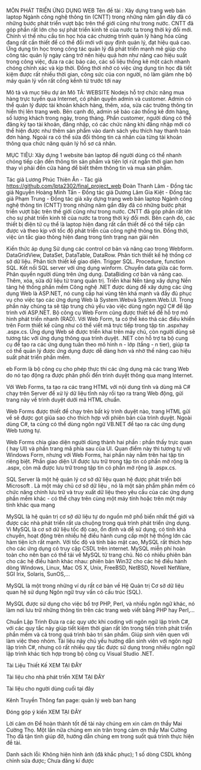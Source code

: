 MÔN PHÁT TRIỂN ỨNG DỤNG WEB
Tên đề tài : Xây dựng trang web bán laptop
Ngành công nghệ thông tin (CNTT) trong những năm gần đây đã có những bước phát triển vượt bậc trên thế giới cũng như trong nước. CNTT đã góp phần rất lớn cho sự phát triển kinh tế của nước ta trong thời kỳ đổi mới. Chính vì thế nhu cầu tin học hóa các chương trình quản lý hàng hóa cũng đang rất cần thiết để có thể đổi mới với quy định quản lý, đạt hiệu quả cao. Ứng dụng tin học trong công tác quản lý đã phát triển mạnh mẽ giúp cho công tác quản lý ngày càng trở nên hiệu quả hơn như nâng cao hiệu suất trong công việc, đưa ra các báo cáo, các số liệu thống kê một cách nhanh chóng chính xác và kịp thời. Đồng thời nhờ có việc ứng dụng tin học đã tiết kiệm được rất nhiều thời gian, công sức của con người, nó làm giảm nhẹ bộ máy quản lý vốn rất cồng kềnh từ trước tới nay

Mô tả và mục tiêu dự án
Mô TẢ:
WEBSITE Nodejs hỗ trợ chức năng mua hàng trực tuyến qua Internet, có phân quyền admin và customer. Admin có thể quản lý được tài khoản khách hàng, thêm, xóa, sửa các trường thông tin hiển thị lên trang web. Bên cạnh đó, admin sẽ báo cáo thống kê đơn hàng, số lượng khách trong ngày, trong tháng. Phần customer, người dùng có thể đăng ký tạo tài khoản, đăng nhập, có các chức năng khi đăng nhập mới có thể hiện được như thêm sản phẩm vào danh sách yêu thích hay thanh toán đơn hàng. Ngoài ra có thể sửa đổi thông tin cá nhân của từng tài khoản thông qua chức năng quản lý hồ sơ cá nhân.

MỤC TIÊU:
Xây dựng 1 website bán laptop để người dùng có thể nhanh chóng tiếp cận đến thông tin sản phẩm và tiện lợi rút ngắn thời gian hơn thay vì phải đến cửa hàng để biết thêm thông tin và mua sản phẩm.

Tác giả
Lương Phúc Thiên Ân - Tác giả https://github.com/lpta2302/final_project_web
Đoàn Thanh Lâm - Đồng tác giả
Nguyễn Hoàng Minh Tấn - Đồng tác giả
Dương Lâm Gia Kiệt - Đồng tác giả
Phạm Trung - Đồng tác giả
xây dựng trang web bán laptop
Ngành công nghệ thông tin (CNTT) trong những năm gần đây đã có những bước phát triển vượt bậc trên thế giới cũng như trong nước. CNTT đã góp phần rất lớn cho sự phát triển kinh tế của nước ta trong thời kỳ đổi mới. Bên cạnh đó, các thiết bị điện tử cụ thể là laptop hiện đang rất cần thiết để có thể tiếp cận được và theo kịp với tốc độ phát triển của công nghệ thông tin. Đồng thời, việc ùn tắc giao thông hiện đang trong tình trạng nan giải nên 

Kiến thức áp dụng
Sử dụng các control cơ bản và nâng cao trong Webform.
DataGridView, DataSet, DataTable, DataRow.
Phân tích thiết kế hệ thống cơ sở dữ liệu.
Phân tích thiết kế giao diện.
Trigger SQL.
Procedure, function SQL.
Kết nối SQL server với ứng dụng winform.
Chuyển data giữa các form.
Phân quyền người dùng trên ứng dụng.
DataBiding cơ bản và nâng cao.
Thêm, xóa, sửa dữ liệu từ trang quản trị.
Triển khai
Nền tảng xây dựng
Nền tảng hệ thống phần mềm Công nghệ .NET được dùng để xây dựng các ứng dụng Web là ASP.NET, nó cung cấp hai vùng tên khá mạnh và đầy đủ phục vụ cho việc tạo các ứng dụng Web là System.Webvà System.Web.UI. Trong phần này chúng ta sẽ tập trung chủ yếu vào việc dùng ngôn ngữ C# để lập trình với ASP.NET.
Bộ công cụ Web Form cũng được thiết kế để hỗ trợ mô hình phát triển nhanh (RAD). Với Web Form, ta có thể kéo thả các điều khiển trên Form thiết kế cũng như có thể viết mã trực tiếp trong tập tin .aspxhay .aspx.cs. Ứng dụng Web sẽ được triển khai trên máy chủ, còn người dùng sẽ tương tác với ứng dụng thông qua trình duyệt. .NET còn hỗ trợ ta bộ cung cụ để tạo ra các ứng dụng tuân theo mô hình n - lớp (tầng - n tier), giúp ta có thể quản lý được ứng dụng được dễ dàng hơn và nhờ thế nâng cao hiệu suất phát triển phần mềm.

eb Form là bộ công cụ cho phép thực thi các ứng dụng mà các trang Web do nó tạo động ra được phân phối đến trình duyệt thông qua mạng Internet.

Với Web Forms, ta tạo ra các trang HTML với nội dung tĩnh và dùng mã C# chạy trên Server để xử lý dữ liệu tĩnh này rồi tạo ra trang Web động, gửi trang này về trình duyệt dưới mã HTML chuẩn.

Web Forms được thiết để chạy trên bất kỳ trình duyệt nào, trang HTML gửi về sẽ được gọt giũa sao cho thích hợp với phiên bản của trình duyệt. Ngoài dùng C#, ta cũng có thể dùng ngôn ngữ VB.NET để tạo ra các ứng dụng Web tương tự.

Web Forms chia giao diện người dùng thành hai phần : phần thấy trực quan ( hay UI) và phần trang mã phía sau của UI. Quan điểm này thì tương tự với Windows Form, nhưng với Web Forms, hai phần này nằm trên hai tập tin riêng biệt. Phần giao diện UI được lưu trữ trong tập tin có phần mở rộng là .aspx, còn mã được lưu trữ trong tập tin có phần mở rộng là .aspx.cs.

SQL Server là một hệ quản lý cơ sở dữ liệu quan hệ được phát triển bởi Microsoft . Là một máy chủ cơ sở dữ liệu , nó là một sản phẩm phần mềm có chức năng chính lưu trữ và truy xuất dữ liệu theo yêu cầu của các ứng dụng phần mềm khác - có thể chạy trên cùng một máy tính hoặc trên một máy tính khác qua mạng

MySQL là hệ quản trị cơ sở dữ liệu tự do nguồn mở phổ biến nhất thế giới và được các nhà phát triển rất ưa chuộng trong quá trình phát triển ứng dụng. Vì MySQL là cơ sở dữ liệu tốc độ cao, ổn định và dễ sử dụng, có tính khả chuyển, hoạt động trên nhiều hệ điều hành cung cấp một hệ thống lớn các hàm tiện ích rất mạnh. Với tốc độ và tính bảo mật cao, MySQL rất thích hợp cho các ứng dụng có truy cập CSDL trên internet. MySQL miễn phí hoàn toàn cho nên bạn có thể tải về MySQL từ trang chủ. Nó có nhiều phiên bản cho các hệ điều hành khác nhau: phiên bản Win32 cho các hệ điều hành dòng Windows, Linux, Mac OS X, Unix, FreeBSD, NetBSD, Novell NetWare, SGI Irix, Solaris, SunOS,...

MySQL là một trong những ví dụ rất cơ bản về Hệ Quản trị Cơ sở dữ liệu quan hệ sử dụng Ngôn ngữ truy vấn có cấu trúc (SQL).

MySQL được sử dụng cho việc bổ trợ PHP, Perl, và nhiều ngôn ngữ khác, nó làm nơi lưu trữ những thông tin trên các trang web viết bằng PHP hay Perl,...

Chuẩn Lập Trình
Đưa ra các quy ước khi coding với ngôn ngữ lập trình C#, với các quy tắc này giúp tiết kiệm thời gian rất lớn trong tiến trình phát triển phần mềm và cả trong quá trình bảo trì sản phẩm. Giúp sinh viên quen với làm việc theo nhóm. Tài liệu này chủ yếu hướng dẫn sinh viên với ngôn ngữ lập trình C#, nhưng có rất nhiều quy tắc được sử dụng trong nhiều ngôn ngữ lập trình khác tích hợp trong bộ công cụ Visual Studio .NET.

Tài Liệu Thiết Kế
XEM TẠI ĐÂY

Tài liệu cho nhà phát triển
XEM TẠI ĐÂY

Tài liệu cho người dùng cuối
tại đây

Kênh Truyền Thông
fan page: quản lý web ban hang

Đóng góp ý kiến
XEM TẠI ĐÂY

Lời cảm ơn
Để hoàn thành tốt đề tài này chúng em xin cảm ơn thầy Mai Cường Thọ. Một lần nữa chúng em xin trân trọng cảm ơn thầy Mai Cường Thọ đã tận tình giúp đỡ, hướng dẫn chúng em trong suốt quá trình thực hiện đề tài.

Danh sách lỗi:
Không hiện hình ảnh (đã khắc phục);
1 số dòng CSDL không chỉnh sửa được;
Chưa đăng kí được
